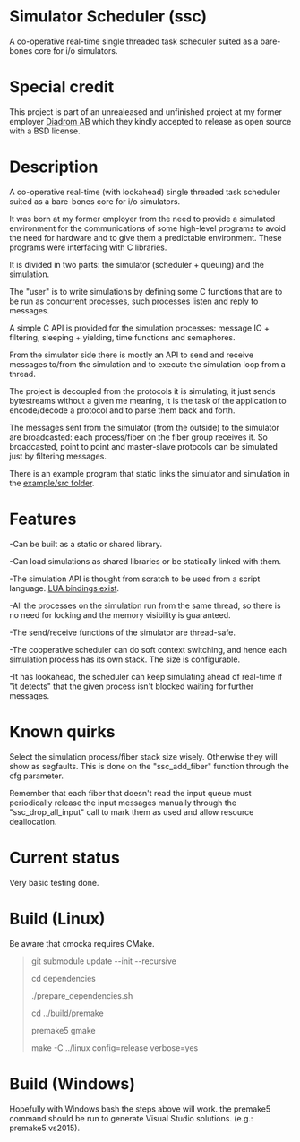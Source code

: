 Simulator Scheduler (ssc)
=========================

A co-operative real-time single threaded task scheduler suited as a
bare-bones core for i/o simulators.

Special credit
==============

This project is part of an unrealeased and unfinished project at my former
employer [Diadrom AB](http://diadrom.se/) which they kindly accepted
to release as open source with a BSD license.

Description
============

A co-operative real-time (with lookahead) single threaded task scheduler
suited as a bare-bones core for i/o simulators.

It was born at my former employer from the need to provide a simulated
environment for the communications of some high-level programs to avoid the
need for hardware and to give them a predictable environment. These programs
were interfacing with C libraries.

It is divided in two parts: the simulator (scheduler + queuing) and the
simulation.

The "user" is to write simulations by defining some C functions that are to be
run as concurrent processes, such processes listen and reply to messages.

A simple C API is provided for the simulation processes: message IO +
filtering, sleeping + yielding, time functions and semaphores.

From the simulator side there is mostly an API to send and receive messages
to/from the simulation and to execute the simulation loop from a thread.

The project is decoupled from the protocols it is simulating, it just sends
bytestreams without a given me meaning, it is the task of the application to
encode/decode a protocol and to parse them back and forth.

The messages sent from the simulator (from the outside) to the simulator are
broadcasted: each process/fiber on the fiber group receives it. So broadcasted,
point to point and master-slave protocols can be simulated just by filtering
messages.

There is an example program that static links the simulator and simulation in
the [example/src folder](https://github.com/RafaGago/ssc/tree/master/example/src/ssc).

Features
========

-Can be built as a static or shared library.

-Can load simulations as shared libraries or be statically linked with them.

-The simulation API is thought from scratch to be used from a script language.
[LUA bindings exist](https://github.com/RafaGago/ssc_lua).

-All the processes on the simulation run from the same thread, so there is no
 need for locking and the memory visibility is guaranteed.

-The send/receive functions of the simulator are thread-safe.

-The cooperative scheduler can do soft context switching, and hence each
 simulation process has its own stack. The size is configurable.

-It has lookahead, the scheduler can keep simulating ahead of real-time if
 "it detects" that the given process isn't blocked waiting for further messages.

Known quirks
==============

Select the simulation process/fiber stack size wisely. Otherwise they will
show as segfaults. This is done on the "ssc_add_fiber" function through the
cfg parameter.

Remember that each fiber that doesn't read the input queue must periodically
release the input messages manually through the "ssc_drop_all_input" call
to mark them as used and allow resource deallocation.

Current status
==============

Very basic testing done.

Build (Linux)
=============

Be aware that cmocka requires CMake.

> git submodule update --init --recursive
>
> cd dependencies
>
> ./prepare_dependencies.sh
>
> cd ../build/premake
>
> premake5 gmake
>
> make -C ../linux config=release verbose=yes

Build (Windows)
===============

Hopefully with Windows bash the steps above will work. the premake5 command
should be run to generate Visual Studio solutions. (e.g.: premake5 vs2015).
